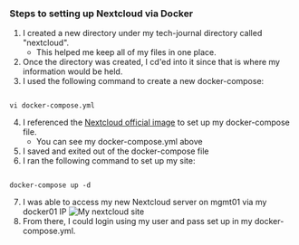 ### Steps to setting up Nextcloud via Docker
1. I created a new directory under my tech-journal directory called "nextcloud". 
   - This helped me keep all of my files in one place.   
2.  Once the directory was created, I cd'ed into it since that is where my information would be held.
3. I used the following command to create a new docker-compose:
```

vi docker-compose.yml
```
4. I referenced the [Nextcloud official image](https://hub.docker.com/_/nextcloud) to set up my docker-compose file.
   - You can see my docker-compose.yml above  
5. I saved and exited out of the docker-compose file
6. I ran the following command to set up my site:
```

docker-compose up -d
```
7. I was able to access my new Nextcloud server on mgmt01 via my docker01 IP
![My nextcloud site](https://i.imgur.com/R7JD1cW.png)
8. From there, I could login using my user and pass set up in my docker-compose.yml.
